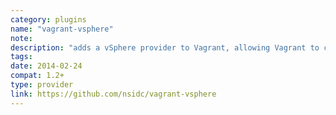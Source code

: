 ```yaml
---
category: plugins
name: "vagrant-vsphere"
note: 
description: "adds a vSphere provider to Vagrant, allowing Vagrant to control and provision machines using VMware."
tags:
date: 2014-02-24
compat: 1.2+
type: provider
link: https://github.com/nsidc/vagrant-vsphere
---
```

